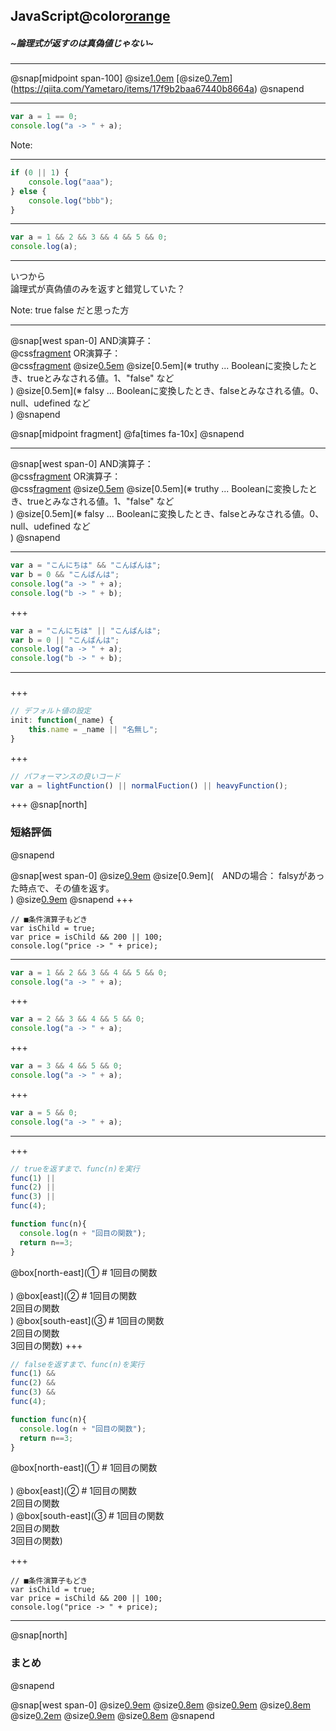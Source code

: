 ## JavaScript@color[orange](再入門)
##### ~論理式が返すのは真偽値じゃない~
---

@snap[midpoint span-100]
@size[1.0em](Qiita</br>)
[@size[0.7em](3歳娘「いつから論理式が真偽値のみを返すと錯覚していた？」)](https://qiita.com/Yametaro/items/17f9b2baa67440b8664a)
@snapend

---
```javascript
var a = 1 == 0;
console.log("a -> " + a);
```
Note:


---
```javascript
if (0 || 1) {
    console.log("aaa");
} else {
    console.log("bbb");
}
```
---
```javascript
var a = 1 && 2 && 3 && 4 && 5 && 0;
console.log(a);
```
---
いつから</br>論理式が真偽値のみを返すと錯覚していた？

Note:
true false だと思った方

---
@snap[west span-0]
AND演算子：</br>
@css[fragment](@size[0.8em](　左右の値どちらもtruthyなら、trueを返す。</br>))
OR演算子：</br>
@css[fragment](@size[0.8em](　左右の値どちらかがtruthyなら、trueを返す。</br>))
@size[0.5em](</br>)
@size[0.5em](※ truthy ... Booleanに変換したとき、trueとみなされる値。1、"false" など</br>)
@size[0.5em](※ falsy ... Booleanに変換したとき、falseとみなされる値。0、null、udefined など</br>)
@snapend

@snap[midpoint fragment]
@fa[times fa-10x]
@snapend

---
@snap[west span-0]
AND演算子：</br>
@css[fragment](@size[0.8em](　左の値がfalsyなら左の値、truthyなら右の値を返す。</br>))
OR演算子：</br>
@css[fragment](@size[0.8em](　左の値がtruthyなら左の値、falsyなら右の値を返す。</br>))
@size[0.5em](</br>)
@size[0.5em](※ truthy ... Booleanに変換したとき、trueとみなされる値。1、"false" など</br>)
@size[0.5em](※ falsy ... Booleanに変換したとき、falseとみなされる値。0、null、udefined など</br>)
@snapend

---
```javascript
var a = "こんにちは" && "こんばんは";
var b = 0 && "こんばんは";
console.log("a -> " + a);
console.log("b -> " + b);
```

+++
```javascript
var a = "こんにちは" || "こんばんは";
var b = 0 || "こんばんは";
console.log("a -> " + a);
console.log("b -> " + b);
```

---
### 

+++
```javascript
// デフォルト値の設定
init: function(_name) {
    this.name = _name || "名無し";
}
```
+++
```javascript
// パフォーマンスの良いコード
var a = lightFunction() || normalFuction() || heavyFunction();
```

+++
@snap[north]
### 短絡評価
@snapend

@snap[west span-0]
@size[0.9em](返すべき値が途中で決まった場合、最後まで評価しない</br></br>)
@size[0.9em](　ANDの場合： falsyがあった時点で、その値を返す。</br>)
@size[0.9em](　ORの場合：　truthyがあった時点で、その値を返す。</br>)
@snapend
+++
```
// ■条件演算子もどき
var isChild = true;
var price = isChild && 200 || 100;
console.log("price -> " + price);
```

---
```javascript
var a = 1 && 2 && 3 && 4 && 5 && 0;
console.log("a -> " + a);
```
+++
```javascript
var a = 2 && 3 && 4 && 5 && 0;
console.log("a -> " + a);
```

+++
```javascript
var a = 3 && 4 && 5 && 0;
console.log("a -> " + a);
```

+++
```javascript
var a = 5 && 0;
console.log("a -> " + a);
```

---


+++
```javascript
// trueを返すまで、func(n)を実行
func(1) ||
func(2) ||
func(3) ||
func(4);

function func(n){
  console.log(n + "回目の関数");
  return n==3;
}
```
@box[north-east](① # 1回目の関数</br></br>)
@box[east](② # 1回目の関数</br>2回目の関数</br>)
@box[south-east](③ # 1回目の関数</br>2回目の関数</br>3回目の関数)
+++

```javascript
// falseを返すまで、func(n)を実行
func(1) &&
func(2) &&
func(3) &&
func(4);

function func(n){
  console.log(n + "回目の関数");
  return n==3;
}
```
@box[north-east](① # 1回目の関数</br></br>)
@box[east](② # 1回目の関数</br>2回目の関数</br>)
@box[south-east](③ # 1回目の関数</br>2回目の関数</br>3回目の関数)

+++
```
// ■条件演算子もどき
var isChild = true;
var price = isChild && 200 || 100;
console.log("price -> " + price);
```
---
@snap[north]
### まとめ
@snapend

@snap[west span-0]
@size[0.9em](AND演算子：</br>)
@size[0.8em](　左の値がfalsyなら左の値、truthyなら右の値を返す。</br>)
@size[0.9em](OR演算子：</br>)
@size[0.8em](　左の値がtruthyなら左の値、falsyなら右の値を返す。</br>)
@size[0.2em](</br>)
@size[0.9em](短絡評価：</br>)
@size[0.8em](　返すべき値が決まったら、後の式は評価しない。</br>)
@snapend
